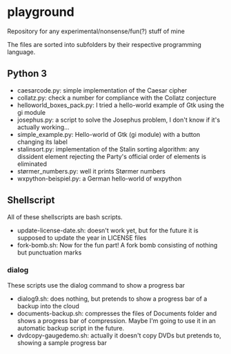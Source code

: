 # playground
Repository for any experimental/nonsense/fun(?) stuff of mine

The files are sorted into subfolders by their respective programming language.

## Python 3
- caesarcode.py: simple implementation of the Caesar cipher
- collatz.py: check a number for compliance with the Collatz conjecture
- helloworld_boxes_pack.py: I tried a hello-world example of Gtk using the gi module
- josephus.py: a script to solve the Josephus problem, I don't know if it's actually working...
- simple_example.py: Hello-world of Gtk (gi module) with a button changing its label
- stalinsort.py: implementation of the Stalin sorting algorithm: any dissident element rejecting the Party's official order of elements is eliminated
- størmer_numbers.py: well it prints Størmer numbers
- wxpython-beispiel.py: a German hello-world of wxpython

## Shellscript
All of these shellscripts are bash scripts.
- update-license-date.sh: doesn't work yet, but for the future it is supposed to update the year in LICENSE files
- fork-bomb.sh: Now for the fun part! A fork bomb consisting of nothing but punctuation marks
### dialog
These scripts use the dialog command to show a progress bar
- dialog9.sh: does nothing, but pretends to show a progress bar of a backup into the cloud
- documents-backup.sh: compresses the files of Documents folder and shows a progress bar of compression.
  Maybe I'm going to use it in an automatic backup script in the future.
- dvdcopy-gaugedemo.sh: actually it doesn't copy DVDs but pretends to, showing a sample progress bar
